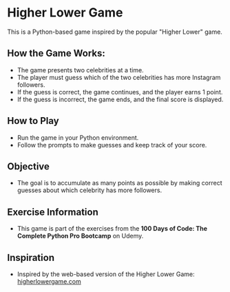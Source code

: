 # Higher Lower Game

This is a Python-based game inspired by the popular "Higher Lower" game.

## How the Game Works:
- The game presents two celebrities at a time.
- The player must guess which of the two celebrities has more Instagram followers.
- If the guess is correct, the game continues, and the player earns 1 point.
- If the guess is incorrect, the game ends, and the final score is displayed.

## How to Play
- Run the game in your Python environment.
- Follow the prompts to make guesses and keep track of your score.

## Objective
- The goal is to accumulate as many points as possible by making correct guesses about which celebrity has more followers.

## Exercise Information
- This game is part of the exercises from the **100 Days of Code: The Complete Python Pro Bootcamp** on Udemy.

## Inspiration
- Inspired by the web-based version of the Higher Lower Game: [higherlowergame.com](https://www.higherlowergame.com/)
